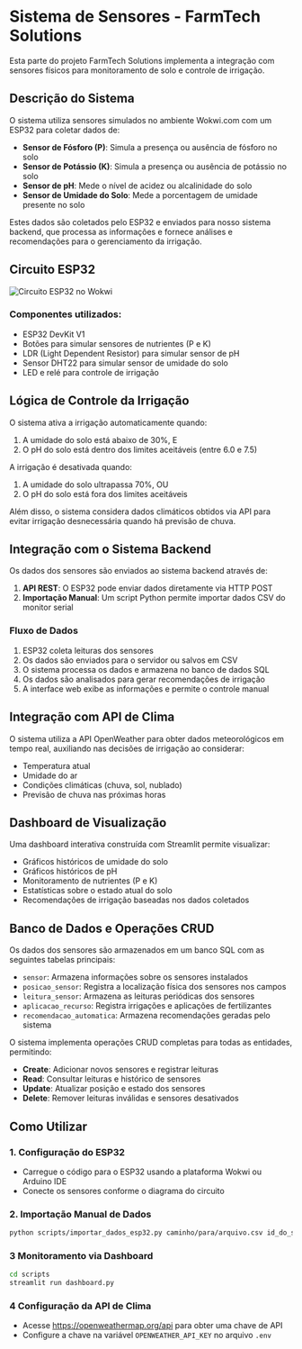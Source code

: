 # Sistema de Sensores - FarmTech Solutions

Esta parte do projeto FarmTech Solutions implementa a integração com sensores físicos para monitoramento de solo e controle de irrigação.

## Descrição do Sistema

O sistema utiliza sensores simulados no ambiente Wokwi.com com um ESP32 para coletar dados de:

- **Sensor de Fósforo (P)**: Simula a presença ou ausência de fósforo no solo
- **Sensor de Potássio (K)**: Simula a presença ou ausência de potássio no solo
- **Sensor de pH**: Mede o nível de acidez ou alcalinidade do solo
- **Sensor de Umidade do Solo**: Mede a porcentagem de umidade presente no solo

Estes dados são coletados pelo ESP32 e enviados para nosso sistema backend, que processa as informações e fornece análises e recomendações para o gerenciamento da irrigação.

## Circuito ESP32

![Circuito ESP32 no Wokwi](https://exemplo.com/imagem-do-circuito.png)

### Componentes utilizados:
- ESP32 DevKit V1
- Botões para simular sensores de nutrientes (P e K)
- LDR (Light Dependent Resistor) para simular sensor de pH
- Sensor DHT22 para simular sensor de umidade do solo
- LED e relé para controle de irrigação

## Lógica de Controle da Irrigação

O sistema ativa a irrigação automaticamente quando:
1. A umidade do solo está abaixo de 30%, E
2. O pH do solo está dentro dos limites aceitáveis (entre 6.0 e 7.5)

A irrigação é desativada quando:
1. A umidade do solo ultrapassa 70%, OU
2. O pH do solo está fora dos limites aceitáveis

Além disso, o sistema considera dados climáticos obtidos via API para evitar irrigação desnecessária quando há previsão de chuva.

## Integração com o Sistema Backend

Os dados dos sensores são enviados ao sistema backend através de:

1. **API REST**: O ESP32 pode enviar dados diretamente via HTTP POST
2. **Importação Manual**: Um script Python permite importar dados CSV do monitor serial

### Fluxo de Dados

1. ESP32 coleta leituras dos sensores
2. Os dados são enviados para o servidor ou salvos em CSV
3. O sistema processa os dados e armazena no banco de dados SQL
4. Os dados são analisados para gerar recomendações de irrigação
5. A interface web exibe as informações e permite o controle manual

## Integração com API de Clima

O sistema utiliza a API OpenWeather para obter dados meteorológicos em tempo real, auxiliando nas decisões de irrigação ao considerar:

- Temperatura atual
- Umidade do ar
- Condições climáticas (chuva, sol, nublado)
- Previsão de chuva nas próximas horas

## Dashboard de Visualização

Uma dashboard interativa construída com Streamlit permite visualizar:

- Gráficos históricos de umidade do solo
- Gráficos históricos de pH
- Monitoramento de nutrientes (P e K)
- Estatísticas sobre o estado atual do solo
- Recomendações de irrigação baseadas nos dados coletados

## Banco de Dados e Operações CRUD

Os dados dos sensores são armazenados em um banco SQL com as seguintes tabelas principais:

- `sensor`: Armazena informações sobre os sensores instalados
- `posicao_sensor`: Registra a localização física dos sensores nos campos
- `leitura_sensor`: Armazena as leituras periódicas dos sensores
- `aplicacao_recurso`: Registra irrigações e aplicações de fertilizantes
- `recomendacao_automatica`: Armazena recomendações geradas pelo sistema

O sistema implementa operações CRUD completas para todas as entidades, permitindo:
- **Create**: Adicionar novos sensores e registrar leituras
- **Read**: Consultar leituras e histórico de sensores
- **Update**: Atualizar posição e estado dos sensores
- **Delete**: Remover leituras inválidas e sensores desativados

## Como Utilizar

### 1. Configuração do ESP32
- Carregue o código para o ESP32 usando a plataforma Wokwi ou Arduino IDE
- Conecte os sensores conforme o diagrama do circuito

### 2. Importação Manual de Dados
```bash
python scripts/importar_dados_esp32.py caminho/para/arquivo.csv id_do_sensor
```	

### 3 Monitoramento via Dashboard
```bash
cd scripts
streamlit run dashboard.py
```	
### 4 Configuração da API de Clima
- Acesse https://openweathermap.org/api para obter uma chave de API
- Configure a chave na variável `OPENWEATHER_API_KEY` no arquivo `.env`